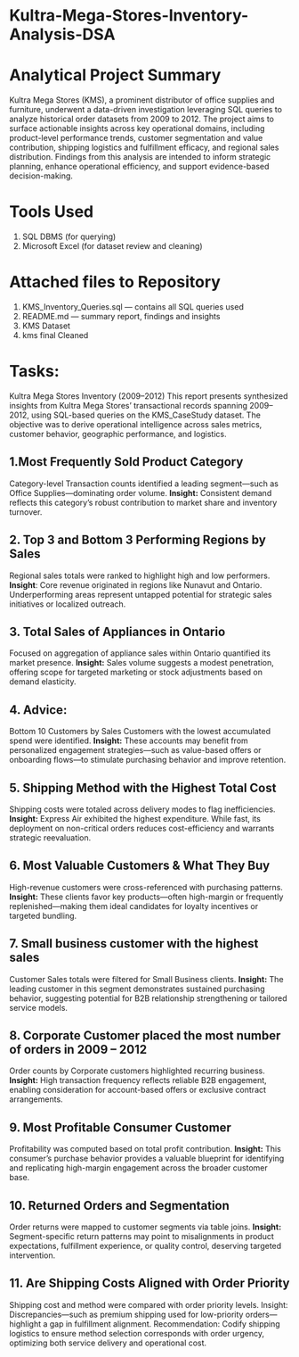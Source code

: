 # Kultra-Mega-Stores-Inventory-Analysis-DSA
 
# Analytical Project Summary 
Kultra Mega Stores (KMS), a prominent distributor of office supplies and furniture, underwent a data-driven investigation leveraging SQL queries to analyze historical order datasets from 2009 to 2012. The project aims to surface actionable insights across key operational domains, including product-level performance trends, customer segmentation and value contribution, shipping logistics and fulfillment efficacy, and regional sales distribution. Findings from this analysis are intended to inform strategic planning, enhance operational efficiency, and support evidence-based decision-making.
# Tools Used
1. SQL DBMS (for querying)
2. Microsoft Excel (for dataset review and cleaning)
# Attached files to Repository
1. KMS_Inventory_Queries.sql — contains all SQL queries used
2. README.md — summary report, findings and insights
3. KMS Dataset
4. kms final Cleaned
# Tasks: 
Kultra Mega Stores Inventory (2009–2012) This report presents synthesized insights from Kultra Mega Stores’ transactional records spanning 2009–2012, using SQL-based queries on the KMS_CaseStudy dataset. The objective was to derive operational intelligence across sales metrics, customer behavior, geographic performance, and logistics.

## 1.Most Frequently Sold Product Category
Category-level Transaction counts identified a leading segment—such as Office Supplies—dominating order volume. **Insight:** Consistent demand reflects this category’s robust contribution to market share and inventory turnover.
## 2. Top 3 and Bottom 3 Performing Regions by Sales 
Regional sales totals were ranked to highlight high and low performers. **Insight**: Core revenue originated in regions like Nunavut and Ontario. Underperforming areas represent untapped potential for strategic sales initiatives or localized outreach.
## 3. Total Sales of Appliances in Ontario 
Focused on aggregation of appliance sales within Ontario quantified its market presence. **Insight:** Sales volume suggests a modest penetration, offering scope for targeted marketing or stock adjustments based on demand elasticity.
## 4. Advice: 
Bottom 10 Customers by Sales Customers with the lowest accumulated spend were identified. **Insight:** These accounts may benefit from personalized engagement strategies—such as value-based offers or onboarding flows—to stimulate purchasing behavior and improve retention.

## 5. Shipping Method with the Highest Total Cost 
Shipping costs were totaled across delivery modes to flag inefficiencies. **Insight:** Express Air exhibited the highest expenditure. While fast, its deployment on non-critical orders reduces cost-efficiency and warrants strategic reevaluation.

## 6. Most Valuable Customers & What They Buy 
High-revenue customers were cross-referenced with purchasing patterns. **Insight:** These clients favor key products—often high-margin or frequently replenished—making them ideal candidates for loyalty incentives or targeted bundling.

## 7. Small business customer with the highest sales 
Customer Sales totals were filtered for Small Business clients. **Insight:** The leading customer in this segment demonstrates sustained purchasing behavior, suggesting potential for B2B relationship strengthening or tailored service models.

## 8. Corporate Customer placed the most number of orders in 2009 – 2012
Order counts by Corporate customers highlighted recurring business. **Insight:** High transaction frequency reflects reliable B2B engagement, enabling consideration for account-based offers or exclusive contract arrangements.

## 9. Most Profitable Consumer Customer 
Profitability was computed based on total profit contribution. **Insight:** This consumer’s purchase behavior provides a valuable blueprint for identifying and replicating high-margin engagement across the broader customer base.

## 10. Returned Orders and Segmentation 
Order returns were mapped to customer segments via table joins. **Insight:** Segment-specific return patterns may point to misalignments in product expectations, fulfillment experience, or quality control, deserving targeted intervention.

## 11. Are Shipping Costs Aligned with Order Priority 
Shipping cost and method were compared with order priority levels. Insight: Discrepancies—such as premium shipping used for low-priority orders—highlight a gap in fulfillment alignment. Recommendation: Codify shipping logistics to ensure method selection corresponds with order urgency, optimizing both service delivery and operational cost.

